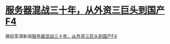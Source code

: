 # [服务器混战三十年，从外资三巨头到国产F4](https://github.com/zfy68/gitblog/issues/89)

摘自澎湃新闻[服务器混战三十年，从外资三巨头到国产F4
](https://m.thepaper.cn/newsDetail_forward_21714861)